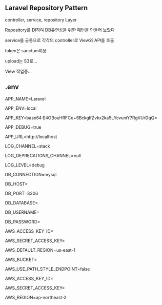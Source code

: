 ## Laravel Repository Pattern
controller, service, repository Layer

Repository를 DI하여 DB유연성을 위한 패턴을 만들어 보았다

service를 공통으로 각각의 controller로 View와 API를 호출

token은 sanctum이용

upload는 S3로...

View 작업중...

## .env
APP_NAME=Laravel

APP_ENV=local

APP_KEY=base64:E4OBouHRFCq+6BckgIfZvkx2ka5LYcvumY7RgVUrDqQ=

APP_DEBUG=true

APP_URL=http://localhost

LOG_CHANNEL=stack

LOG_DEPRECATIONS_CHANNEL=null

LOG_LEVEL=debug

DB_CONNECTION=mysql

DB_HOST=

DB_PORT=3306

DB_DATABASE=

DB_USERNAME=

DB_PASSWORD=

AWS_ACCESS_KEY_ID=

AWS_SECRET_ACCESS_KEY=

AWS_DEFAULT_REGION=us-east-1

AWS_BUCKET=

AWS_USE_PATH_STYLE_ENDPOINT=false

AWS_ACCESS_KEY_ID=

AWS_SECRET_ACCESS_KEY=

AWS_REGION=ap-northeast-2
